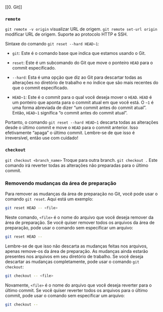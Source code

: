 
[[0. Git]]

### `remote`

`git remote -v origin` visualizar URL de origem.
`git remote set-url origin` modificar URL de origem. Suporte ao protocolo HTTP e SSH.

Sintaxe do comando `git reset --hard HEAD~1`:

- `git`: Este é o comando base que indica que estamos usando o Git.
    
- `reset`: Este é um subcomando do Git que move o ponteiro `HEAD` para o commit especificado.
    
- `--hard`: Esta é uma opção que diz ao Git para descartar todas as alterações no diretório de trabalho e no índice que são mais recentes do que o commit especificado.
    
- `HEAD~1`: Este é o commit para o qual você deseja mover o `HEAD`. `HEAD` é um ponteiro que aponta para o commit atual em que você está. O `~1` é uma forma abreviada de dizer “um commit antes do commit atual”. Então, `HEAD~1` significa “o commit antes do commit atual”.
    

Portanto, o comando `git reset --hard HEAD~1` descarta todas as alterações desde o último commit e move o `HEAD` para o commit anterior. Isso efetivamente “apaga” o último commit. Lembre-se de que isso é irreversível, então use com cuidado!

### `checkout`

`git checkout <branch_name>` Troque para outra branch.
`git checkout .` Este comando irá reverter todas as alterações não preparadas para o último commit.

### Removendo mudanças da área de preparação
Para remover as mudanças da área de preparação no Git, você pode usar o comando `git reset`. Aqui está um exemplo:

```bash
git reset HEAD -- <file>
```

Neste comando, `<file>` é o nome do arquivo que você deseja remover da área de preparação. Se você quiser remover todos os arquivos da área de preparação, pode usar o comando sem especificar um arquivo:

```bash
git reset HEAD --
```

Lembre-se de que isso não descarta as mudanças feitas nos arquivos, apenas remove-os da área de preparação. As mudanças ainda estarão presentes nos arquivos em seu diretório de trabalho. Se você deseja descartar as mudanças completamente, pode usar o comando `git checkout`:

```bash
git checkout -- <file>
```

Novamente, `<file>` é o nome do arquivo que você deseja reverter para o último commit. Se você quiser reverter todos os arquivos para o último commit, pode usar o comando sem especificar um arquivo:

```bash
git checkout --
```

